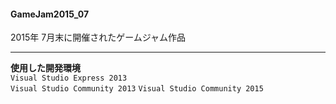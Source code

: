 
#### GameJam2015_07
2015年 7月末に開催されたゲームジャム作品

---
**使用した開発環境**  
`Visual Studio Express 2013`  
`Visual Studio Community 2013`
`Visual Studio Community 2015`

